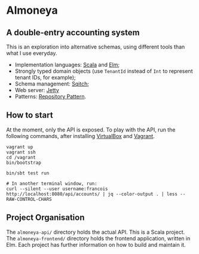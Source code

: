# Almoneya

## A double-entry accounting system

This is an exploration into alternative schemas, using different tools than what I use everyday.

* Implementation languages: [Scala](http://scala-lang.org) and [Elm](http://elm-lang.org/);
* Strongly typed domain objects (use `TenantId` instead of `Int` to represent tenant IDs, for example);
* Schema management: [Sqitch](http://sqitch.org/);
* Web server: [Jetty](http://www.eclipse.org/jetty;/)
* Patterns: [Repository Pattern](http://www.martinfowler.com/eaaCatalog/repository.html).

## How to start

At the moment, only the API is exposed. To play with the API, run the following commands, after installing
[VirtualBox](https://www.virtualbox.org/wiki/Downloads) and [Vagrant](https://www.vagrantup.com/).

```
vagrant up
vagrant ssh
cd /vagrant
bin/bootstrap

bin/sbt test run

# In another terminal window, run:
curl --silent --user username:francois http://localhost:8080/api/accounts/ | jq --color-output . | less --RAW-CONTROL-CHARS
```

## Project Organisation

The `almoneya-api/` directory holds the actual API. This is a Scala project. The `almoneya-frontend/` directory holds the
frontend application, written in Elm. Each project has further information on how to build and maintain it.

